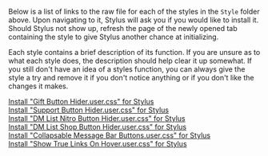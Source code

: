 Below is a list of links to the raw file for each of the styles in the `Style` folder above. Upon navigating to it, Stylus will ask you if you would like to install it. Should Stylus not show up, refresh the page of the newly opened tab containing the style to give Stylus another chance at initializing. 

Each style contains a brief description of its function. If you are unsure as to what each style does, the description should help clear it up somewhat. If you still don't have an idea of a styles function, you can always give the style a try and remove it if you don't notice anything or if you don't like the changes it makes.  

[Install "Gift Button Hider.user.css" for Stylus](https://gitlab.com/___Neopolitan/CSS-Tweaks/-/raw/main/Discord/Stylus/Style/Gift%20Button%20Hider.user.css)  
[Install "Support Button Hider.user.css" for Stylus](https://gitlab.com/___Neopolitan/CSS-Tweaks/-/raw/main/Discord/Stylus/Style/Support%20Button%20Hider.user.css)  
[Install "DM List Nitro Button Hider.user.css" for Stylus](https://gitlab.com/___Neopolitan/CSS-Tweaks/-/raw/main/Discord/Stylus/Style/DM%20List%20Nitro%20Button%20Hider.user.css)  
[Install "DM List Shop Button Hider.user.css" for Stylus](https://gitlab.com/___Neopolitan/CSS-Tweaks/-/raw/main/Discord/Stylus/Style/DM%20List%20Shop%20Button%20Hider.user.css)  
[Install "Collapsable Message Bar Buttons.user.css" for Stylus](https://gitlab.com/___Neopolitan/CSS-Tweaks/-/raw/main/Discord/Stylus/Style/Collapsable%20Message%20Bar%20Buttons.user.css)  
[Install "Show True Links On Hover.user.css" for Stylus](https://gitlab.com/___Neopolitan/CSS-Tweaks/-/raw/main/Discord/Stylus/Style/Show%20True%20Links%20On%20Hover.user.css)
